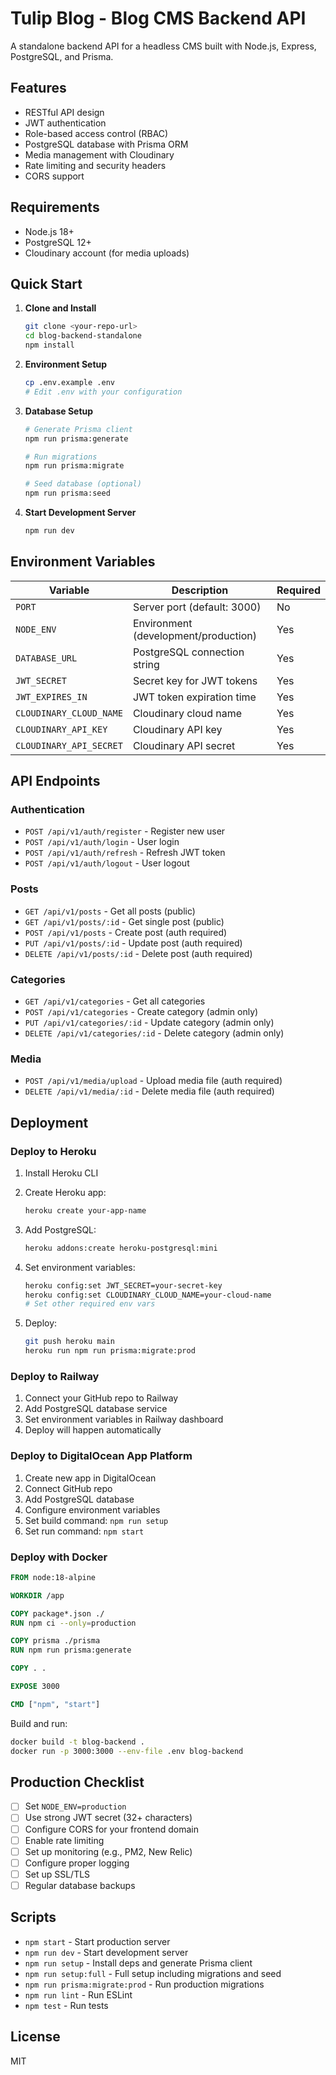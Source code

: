 # Tulip Blog - Blog CMS Backend API

A standalone backend API for a headless CMS built with Node.js, Express, PostgreSQL, and Prisma.

## Features

- RESTful API design
- JWT authentication
- Role-based access control (RBAC)
- PostgreSQL database with Prisma ORM
- Media management with Cloudinary
- Rate limiting and security headers
- CORS support

## Requirements

- Node.js 18+ 
- PostgreSQL 12+
- Cloudinary account (for media uploads)

## Quick Start

1. **Clone and Install**
   ```bash
   git clone <your-repo-url>
   cd blog-backend-standalone
   npm install
   ```

2. **Environment Setup**
   ```bash
   cp .env.example .env
   # Edit .env with your configuration
   ```

3. **Database Setup**
   ```bash
   # Generate Prisma client
   npm run prisma:generate
   
   # Run migrations
   npm run prisma:migrate
   
   # Seed database (optional)
   npm run prisma:seed
   ```

4. **Start Development Server**
   ```bash
   npm run dev
   ```

## Environment Variables

| Variable | Description | Required |
|----------|-------------|----------|
| `PORT` | Server port (default: 3000) | No |
| `NODE_ENV` | Environment (development/production) | Yes |
| `DATABASE_URL` | PostgreSQL connection string | Yes |
| `JWT_SECRET` | Secret key for JWT tokens | Yes |
| `JWT_EXPIRES_IN` | JWT token expiration time | Yes |
| `CLOUDINARY_CLOUD_NAME` | Cloudinary cloud name | Yes |
| `CLOUDINARY_API_KEY` | Cloudinary API key | Yes |
| `CLOUDINARY_API_SECRET` | Cloudinary API secret | Yes |

## API Endpoints

### Authentication
- `POST /api/v1/auth/register` - Register new user
- `POST /api/v1/auth/login` - User login
- `POST /api/v1/auth/refresh` - Refresh JWT token
- `POST /api/v1/auth/logout` - User logout

### Posts
- `GET /api/v1/posts` - Get all posts (public)
- `GET /api/v1/posts/:id` - Get single post (public)
- `POST /api/v1/posts` - Create post (auth required)
- `PUT /api/v1/posts/:id` - Update post (auth required)
- `DELETE /api/v1/posts/:id` - Delete post (auth required)

### Categories
- `GET /api/v1/categories` - Get all categories
- `POST /api/v1/categories` - Create category (admin only)
- `PUT /api/v1/categories/:id` - Update category (admin only)
- `DELETE /api/v1/categories/:id` - Delete category (admin only)

### Media
- `POST /api/v1/media/upload` - Upload media file (auth required)
- `DELETE /api/v1/media/:id` - Delete media file (auth required)

## Deployment

### Deploy to Heroku

1. Install Heroku CLI
2. Create Heroku app:
   ```bash
   heroku create your-app-name
   ```

3. Add PostgreSQL:
   ```bash
   heroku addons:create heroku-postgresql:mini
   ```

4. Set environment variables:
   ```bash
   heroku config:set JWT_SECRET=your-secret-key
   heroku config:set CLOUDINARY_CLOUD_NAME=your-cloud-name
   # Set other required env vars
   ```

5. Deploy:
   ```bash
   git push heroku main
   heroku run npm run prisma:migrate:prod
   ```

### Deploy to Railway

1. Connect your GitHub repo to Railway
2. Add PostgreSQL database service
3. Set environment variables in Railway dashboard
4. Deploy will happen automatically

### Deploy to DigitalOcean App Platform

1. Create new app in DigitalOcean
2. Connect GitHub repo
3. Add PostgreSQL database
4. Configure environment variables
5. Set build command: `npm run setup`
6. Set run command: `npm start`

### Deploy with Docker

```dockerfile
FROM node:18-alpine

WORKDIR /app

COPY package*.json ./
RUN npm ci --only=production

COPY prisma ./prisma
RUN npm run prisma:generate

COPY . .

EXPOSE 3000

CMD ["npm", "start"]
```

Build and run:
```bash
docker build -t blog-backend .
docker run -p 3000:3000 --env-file .env blog-backend
```

## Production Checklist

- [ ] Set `NODE_ENV=production`
- [ ] Use strong JWT secret (32+ characters)
- [ ] Configure CORS for your frontend domain
- [ ] Enable rate limiting
- [ ] Set up monitoring (e.g., PM2, New Relic)
- [ ] Configure proper logging
- [ ] Set up SSL/TLS
- [ ] Regular database backups

## Scripts

- `npm start` - Start production server
- `npm run dev` - Start development server
- `npm run setup` - Install deps and generate Prisma client
- `npm run setup:full` - Full setup including migrations and seed
- `npm run prisma:migrate:prod` - Run production migrations
- `npm run lint` - Run ESLint
- `npm test` - Run tests

## License

MIT
